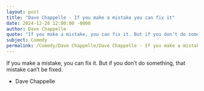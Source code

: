 ```yaml
---
layout: post
title: "Dave Chappelle - If you make a mistake you can fix it"
date: 2024-12-28 12:00:00 -0000
author: Dave Chappelle
quote: "If you make a mistake, you can fix it. But if you don’t do something, that mistake can’t be fixed."
subject: Comedy
permalink: /Comedy/Dave Chappelle/Dave Chappelle - If you make a mistake you can fix it
---
```


If you make a mistake, you can fix it. But if you don’t do something, that mistake can’t be fixed.

- Dave Chappelle
